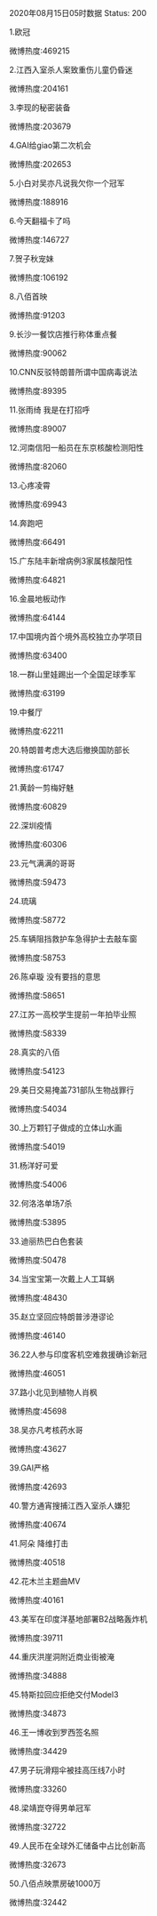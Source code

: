 2020年08月15日05时数据
Status: 200

1.欧冠

微博热度:469215

2.江西入室杀人案致重伤儿童仍昏迷

微博热度:204161

3.李现的秘密装备

微博热度:203679

4.GAI给giao第二次机会

微博热度:202653

5.小白对吴亦凡说我欠你一个冠军

微博热度:188916

6.今天翻福卡了吗

微博热度:146727

7.贺子秋宠妹

微博热度:106192

8.八佰首映

微博热度:91203

9.长沙一餐饮店推行称体重点餐

微博热度:90062

10.CNN反驳特朗普所谓中国病毒说法

微博热度:89395

11.张雨绮 我是在打招呼

微博热度:89007

12.河南信阳一船员在东京核酸检测阳性

微博热度:82060

13.心疼凌霄

微博热度:69943

14.奔跑吧

微博热度:66491

15.广东陆丰新增病例3家属核酸阳性

微博热度:64821

16.金晨地板动作

微博热度:64144

17.中国境内首个境外高校独立办学项目

微博热度:63400

18.一群山里娃踢出一个全国足球季军

微博热度:63199

19.中餐厅

微博热度:62211

20.特朗普考虑大选后撤换国防部长

微博热度:61747

21.黄龄一剪梅好魅

微博热度:60829

22.深圳疫情

微博热度:60306

23.元气满满的哥哥

微博热度:59473

24.琉璃

微博热度:58772

25.车辆阻挡救护车急得护士去敲车窗

微博热度:58753

26.陈卓璇 没有要挡的意思

微博热度:58651

27.江苏一高校学生提前一年拍毕业照

微博热度:58339

28.真实的八佰

微博热度:54123

29.美日交易掩盖731部队生物战罪行

微博热度:54034

30.上万颗钉子做成的立体山水画

微博热度:54019

31.杨洋好可爱

微博热度:54006

32.何洛洛单场7杀

微博热度:53895

33.迪丽热巴白色套装

微博热度:50478

34.当宝宝第一次戴上人工耳蜗

微博热度:48430

35.赵立坚回应特朗普涉港谬论

微博热度:46140

36.22人参与印度客机空难救援确诊新冠

微博热度:46051

37.路小北见到植物人肖枫

微博热度:45698

38.吴亦凡考核药水哥

微博热度:43627

39.GAI严格

微博热度:42693

40.警方通宵搜捕江西入室杀人嫌犯

微博热度:40674

41.阿朵 降维打击

微博热度:40518

42.花木兰主题曲MV

微博热度:40161

43.美军在印度洋基地部署B2战略轰炸机

微博热度:39711

44.重庆洪崖洞附近商业街被淹

微博热度:34888

45.特斯拉回应拒绝交付Model3

微博热度:34873

46.王一博收到罗西签名照

微博热度:34429

47.男子玩滑翔伞被挂高压线7小时

微博热度:33260

48.梁靖崑夺得男单冠军

微博热度:32722

49.人民币在全球外汇储备中占比创新高

微博热度:32673

50.八佰点映票房破1000万

微博热度:32442

